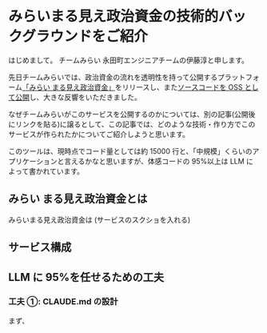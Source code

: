 # みらいまる見え政治資金の技術的バックグラウンドをご紹介

はじめまして。
チームみらい 永田町エンジニアチームの伊藤淳と申します。

先日チームみらいでは、政治資金の流れを透明性を持って公開するプラットフォーム[「みらい まる見え政治資金」](https://marumie.team-mir.ai)をリリースし、また[ソースコードを OSS として公開](https://github.com/team-mirai-volunteer/marumie)し、大きな反響をいただきました。

なぜチームみらいがこのサービスを公開するのかについては、別の記事(公開後にリンクを貼る)に譲るとして、この記事では、どのような技術・作り方でこのサービスが作られたかについてご紹介しようと思います。

このツールは、現時点でコード量としては約 15000 行と、「中規模」くらいのアプリケーションと言えるかなと思いますが、体感コードの 95%以上は LLM によって書かれています。

## みらい まる見え政治資金とは

みらいまる見え政治資金は
(サービスのスクショを入れる)

## サービス構成

## LLM に 95%を任せるための工夫

### 工夫 ①: CLAUDE.md の設計

まず、
